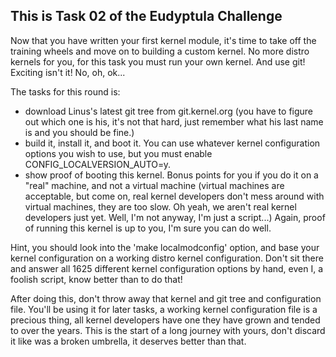 
This is Task 02 of the Eudyptula Challenge
------------------------------------------

Now that you have written your first kernel module, it's time to take
off the training wheels and move on to building a custom kernel.  No
more distro kernels for you, for this task you must run your own kernel.
And use git!  Exciting isn't it!  No, oh, ok...

The tasks for this round is:
  - download Linus's latest git tree from git.kernel.org (you have to
    figure out which one is his, it's not that hard, just remember what
    his last name is and you should be fine.)
  - build it, install it, and boot it.  You can use whatever kernel
    configuration options you wish to use, but you must enable
    CONFIG_LOCALVERSION_AUTO=y.
  - show proof of booting this kernel.  Bonus points for you if you do
    it on a "real" machine, and not a virtual machine (virtual machines
    are acceptable, but come on, real kernel developers don't mess
    around with virtual machines, they are too slow.  Oh yeah, we aren't
    real kernel developers just yet.  Well, I'm not anyway, I'm just a
    script...)  Again, proof of running this kernel is up to you, I'm
    sure you can do well.

Hint, you should look into the 'make localmodconfig' option, and base
your kernel configuration on a working distro kernel configuration.
Don't sit there and answer all 1625 different kernel configuration
options by hand, even I, a foolish script, know better than to do that!

After doing this, don't throw away that kernel and git tree and
configuration file.  You'll be using it for later tasks, a working
kernel configuration file is a precious thing, all kernel developers
have one they have grown and tended to over the years.  This is the
start of a long journey with yours, don't discard it like was a broken
umbrella, it deserves better than that.

